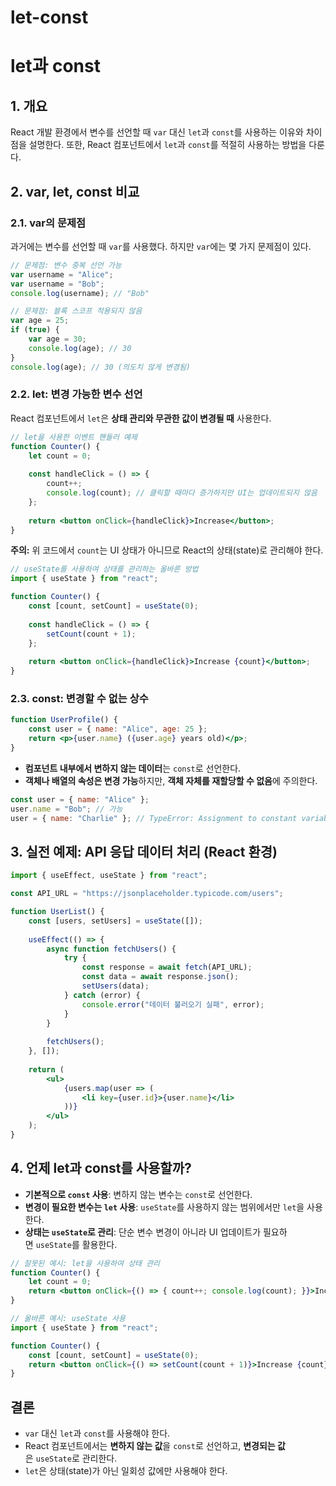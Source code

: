 # let-const

# **let과 const**

## 1. 개요

React 개발 환경에서 변수를 선언할 때 `var` 대신 `let`과 `const`를 사용하는 이유와 차이점을 설명한다. 또한, React 컴포넌트에서 `let`과 `const`를 적절히 사용하는 방법을 다룬다.

## 2. var, let, const 비교

### 2.1. var의 문제점

과거에는 변수를 선언할 때 `var`를 사용했다. 하지만 `var`에는 몇 가지 문제점이 있다.

```jsx
// 문제점: 변수 중복 선언 가능
var username = "Alice";
var username = "Bob";
console.log(username); // "Bob"

// 문제점: 블록 스코프 적용되지 않음
var age = 25;
if (true) {
    var age = 30;
    console.log(age); // 30
}
console.log(age); // 30 (의도치 않게 변경됨)
```

### **2.2. let: 변경 가능한 변수 선언**

React 컴포넌트에서 `let`은 **상태 관리와 무관한 값이 변경될 때** 사용한다.

```jsx
// let을 사용한 이벤트 핸들러 예제
function Counter() {
    let count = 0;
    
    const handleClick = () => {
        count++;
        console.log(count); // 클릭할 때마다 증가하지만 UI는 업데이트되지 않음
    };
    
    return <button onClick={handleClick}>Increase</button>;
}
```

**주의:** 위 코드에서 `count`는 UI 상태가 아니므로 React의 상태(state)로 관리해야 한다.

```jsx
// useState를 사용하여 상태를 관리하는 올바른 방법
import { useState } from "react";

function Counter() {
    const [count, setCount] = useState(0);
    
    const handleClick = () => {
        setCount(count + 1);
    };
    
    return <button onClick={handleClick}>Increase {count}</button>;
}
```

### **2.3. const: 변경할 수 없는 상수**

```jsx
function UserProfile() {
    const user = { name: "Alice", age: 25 };
    return <p>{user.name} ({user.age} years old)</p>;
}
```

- **컴포넌트 내부에서 변하지 않는 데이터**는 `const`로 선언한다.
- **객체나 배열의 속성은 변경 가능**하지만, **객체 자체를 재할당할 수 없음**에 주의한다.

```jsx
const user = { name: "Alice" };
user.name = "Bob"; // 가능
user = { name: "Charlie" }; // TypeError: Assignment to constant variable.
```

## 3. **실전 예제: API 응답 데이터 처리 (React 환경)**

```jsx
import { useEffect, useState } from "react";

const API_URL = "https://jsonplaceholder.typicode.com/users";

function UserList() {
    const [users, setUsers] = useState([]);
    
    useEffect(() => {
        async function fetchUsers() {
            try {
                const response = await fetch(API_URL);
                const data = await response.json();
                setUsers(data);
            } catch (error) {
                console.error("데이터 불러오기 실패", error);
            }
        }
        
        fetchUsers();
    }, []);
    
    return (
        <ul>
            {users.map(user => (
                <li key={user.id}>{user.name}</li>
            ))}
        </ul>
    );
}
```

## 4. **언제 let과 const를 사용할까?**

- **기본적으로 `const` 사용**: 변하지 않는 변수는 `const`로 선언한다.
- **변경이 필요한 변수는 `let` 사용**: `useState`를 사용하지 않는 범위에서만 `let`을 사용한다.
- **상태는 `useState`로 관리**: 단순 변수 변경이 아니라 UI 업데이트가 필요하면 `useState`를 활용한다.

```jsx
// 잘못된 예시: let을 사용하여 상태 관리
function Counter() {
    let count = 0;
    return <button onClick={() => { count++; console.log(count); }}>Increase</button>;
}

// 올바른 예시: useState 사용
import { useState } from "react";

function Counter() {
    const [count, setCount] = useState(0);
    return <button onClick={() => setCount(count + 1)}>Increase {count}</button>;
}
```

## 결론

- `var` 대신 `let`과 `const`를 사용해야 한다.
- React 컴포넌트에서는 **변하지 않는 값**을 `const`로 선언하고, **변경되는 값**은 `useState`로 관리한다.
- `let`은 상태(state)가 아닌 일회성 값에만 사용해야 한다.
